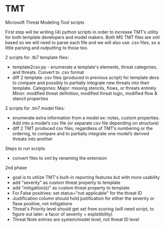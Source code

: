 # TMT
Microsoft Threat Modeling Tool scripts

First step will be writing (4) python scripts in order to increase TMT’s utility for both template developers and model makers. Both MS TMT files are xml based so we will need to parse each file and we will also use .csv files, so a little parsing and outputting to those too. 

2 scripts for .tb7 template files:
- template2csv.py - enumerate a template's elements, threat categories, and threats. Convert to .csv format
- diff 2 template .csv files (produced in previous script) for template devs to compare and possibly to partially integrate new threats into their template. 
Categories: 
Major: missing stencils, flows, or threats entirely
Minor: modified threat definition, modified threat logic, modified flow & stencil properties

2 scripts for .tm7 model files:
- enumerate extra information from a model ex: notes, custom properties. Add into a model’s csv file (or separate csv file depending on structure)
- diff 2 TMT produced csv files, regardless of TMT’s numbering or the ordering, to compare and to partially integrate one model’s derived threats into another

Steps to run scripts
- convert files to xml by renaming the extension
	
2nd phase
- goal is to utilize TMT's built-in reporting features but with more usability
- add "severity" as custom threat property to template
- add "mitigation(s)" as custom threat property to template
- For False positives: set status="not applicable" for the threat ID
- Justification column should hold justification for either the severity or flase positive, not mitigations
- Threat's Priority level should get set from scoring (will need script, to figure out later: a facor of severity + explotibility)
- Threat Note entries are system/model level, not threat ID level

